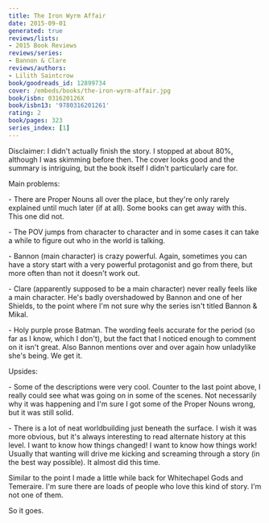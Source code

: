 ```yaml
---
title: The Iron Wyrm Affair
date: 2015-09-01
generated: true
reviews/lists:
- 2015 Book Reviews
reviews/series:
- Bannon & Clare
reviews/authors:
- Lilith Saintcrow
book/goodreads_id: 12899734
cover: /embeds/books/the-iron-wyrm-affair.jpg
book/isbn: 031620126X
book/isbn13: '9780316201261'
rating: 2
book/pages: 323
series_index: [1]
---
```

Disclaimer: I didn't actually finish the story. I stopped at about 80%, although I was skimming before then. The cover looks good and the summary is intriguing, but the book itself I didn't particularly care for.  

Main problems:  

<!--more-->

\- There are Proper Nouns all over the place, but they're only rarely explained until much later (if at all). Some books can get away with this. This one did not.  

\- The POV jumps from character to character and in some cases it can take a while to figure out who in the world is talking.  

\- Bannon (main character) is crazy powerful. Again, sometimes you can have a story start with a very powerful protagonist and go from there, but more often than not it doesn't work out.  

\- Clare (apparently supposed to be a main character) never really feels like a main character. He's badly overshadowed by Bannon and one of her Shields, to the point where I'm not sure why the series isn't titled Bannon & Mikal.  

\- Holy purple prose Batman. The wording feels accurate for the period (so far as I know, which I don't), but the fact that I noticed enough to comment on it isn't great. Also Bannon mentions over and over again how unladylike she's being. We get it.  

Upsides:  

\- Some of the descriptions were very cool. Counter to the last point above, I really could see what was going on in some of the scenes. Not necessarily why it was happening and I'm sure I got some of the Proper Nouns wrong, but it was still solid.  

\- There is a lot of neat worldbuilding just beneath the surface. I wish it was more obvious, but it's always interesting to read alternate history at this level. I want to know how things changed! I want to know how things work! Usually that wanting will drive me kicking and screaming through a story (in the best way possible). It almost did this time.  

Similar to the point I made a little while back for Whitechapel Gods and Temeraire. I'm sure there are loads of people who love this kind of story. I'm not one of them.  

So it goes.